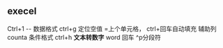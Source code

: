 ## execel
Ctrl+1 -- 数据格式
ctrl+g 定位空值 =上个单元格， ctrl+回车自动填充
辅助列counta
条件格式
ctrl+h
**文本转数字**
word 回车 ^p分段符